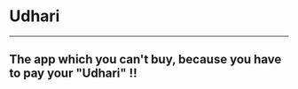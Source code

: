 # Udhari

---------------------------------------------------------------------
The app which you can't buy, because you have to pay your "Udhari" !!
---------------------------------------------------------------------
